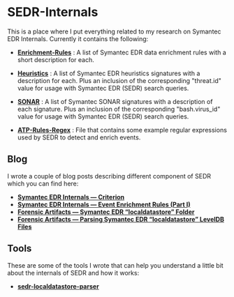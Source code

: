 # SEDR-Internals

This is a place where I put everything related to my research on Symantec EDR Internals. Currently it contains the following:

* **[Enrichment-Rules](https://github.com/nasbench/SEDR-Internals/blob/main/Signatures/Enrichment-Rules.txt)** : A list of Symantec EDR data enrichment rules with a short description for each.

* **[Heuristics](https://github.com/nasbench/SEDR-Internals/blob/main/Signatures/Heuristics.txt)** : A list of Symantec EDR heuristics signatures with a description for each. Plus an inclusion of the corresponding "threat.id" value for usage with Symantec EDR (SEDR) search queries.

* **[SONAR](https://github.com/nasbench/SEDR-Internals/blob/main/Signatures/SONAR.txt)** : A list of Symantec SONAR signatures with a description of each signature. Plus an inclusion of the corresponding "bash.virus_id" value for usage with Symantec EDR (SEDR) search queries.

* **[ATP-Rules-Regex](https://github.com/nasbench/SEDR-Internals/blob/main/Signatures/ATP-Rules-Regex.txt)** : File that contains some example regular expressions used by SEDR to detect and enrich events.

## Blog

I wrote a couple of blog posts describing different component of SEDR which you can find here:

* **[Symantec EDR Internals — Criterion](https://nasbench.medium.com/symantec-edr-internals-criterion-fa49be4e21af)**
* **[Symantec EDR Internals — Event Enrichment Rules (Part I)](https://nasbench.medium.com/symantec-edr-internals-event-enrichment-rules-part-i-b5e4340041a7)**
* **[Forensic Artifacts — Symantec EDR “localdatastore” Folder](https://nasbench.medium.com/forensics-artifacts-symantec-edr-localdatastore-folder-9bff91d2876d)**
* **[Forensic Artifacts — Parsing Symantec EDR “localdatastore” LevelDB Files](https://nasbench.medium.com/forensics-artifacts-parsing-symantec-edr-localdatastore-leveldb-files-86f5c75736d5)**

## Tools

These are some of the tools I wrote that can help you understand a little bit about the internals of SEDR and how it works:

* **[sedr-localdatastore-parser](https://github.com/nasbench/sedr-localdatastore-parser)**
